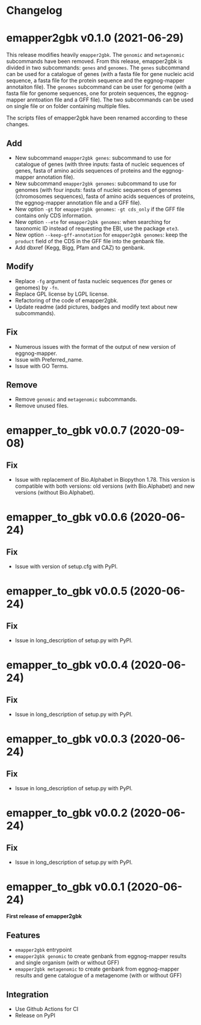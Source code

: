 # Changelog

# emapper2gbk v0.1.0 (2021-06-29)

This release modifies heavily `emapper2gbk`. The `genomic` and `metagenomic` subcommands have been removed. From this release, emapper2gbk is divided in two subcommands: `genes` and `genomes`.
The `genes` subcommand can be used for a catalogue  of genes (with a fasta file for gene nucleic acid sequence, a fasta file for the protein sequence and the eggnog-mapper annotaiton file).
The `genomes` subcommand can be user for genome (with a fasta file for genome sequences, one for protein sequences, the eggnog-mapper anntoation file and a GFF file).
The two subcommands can be used on single file or on folder containing multiple files.

The scripts files of emapper2gbk have been renamed according to these changes.

## Add

* New subcommand `emapper2gbk genes`: subcommand to use for catalogue of genes (with three inputs: fasta of nucleic sequences of genes, fasta of amino acids sequences of proteins and the eggnog-mapper annotation file).
* New subcommand `emapper2gbk genomes`: subcommand to use for genomes (with four inputs: fasta of nucleic sequences of genomes (chromosomes sequences), fasta of amino acids sequences of proteins, the eggnog-mapper annotation file and a GFF file).
* New option `-gt` for `emapper2gbk genomes`: `-gt cds_only` if the GFF file contains only CDS information.
* New option `--ete` for `emapper2gbk genomes`: when searching for taxonomic ID instead of requesting the EBI, use the package `ete3`.
*  New option `--keep-gff-annotation`  for `emapper2gbk genomes`: keep the `product` field of the CDS in the GFF file into the genbank file.
* Add dbxref (Kegg, Bigg, Pfam and CAZ) to genbank.

## Modify

* Replace `-fg` argument of fasta nucleic sequences (for genes or genomes) by `-fn`.
* Replace GPL license by LGPL license.
* Refactoring of the code of emapper2gbk.
* Update readme (add pictures, badges and modify text about new subcommands).

## Fix

* Numerous issues with the format of the output of new version of eggnog-mapper.
* Issue with Preferred_name.
* Issue with GO Terms.

## Remove

* Remove  `genomic` and `metagenomic` subcommands.
* Remove unused files.
  
# emapper_to_gbk v0.0.7 (2020-09-08)

## Fix

* Issue with replacement of Bio.Alphabet in Biopython 1.78. This version is compatible with both versions: old versions (with Bio.Alphabet) and new versions (without Bio.Alphabet).

# emapper_to_gbk v0.0.6 (2020-06-24)

## Fix

* Issue with version of setup.cfg with PyPI.

# emapper_to_gbk v0.0.5 (2020-06-24)

## Fix

* Issue in long_description of setup.py with PyPI.

# emapper_to_gbk v0.0.4 (2020-06-24)

## Fix

* Issue in long_description of setup.py with PyPI.

# emapper_to_gbk v0.0.3 (2020-06-24)

## Fix

* Issue in long_description of setup.py with PyPI.

# emapper_to_gbk v0.0.2 (2020-06-24)

## Fix

* Issue in long_description of setup.py with PyPI.

# emapper_to_gbk v0.0.1 (2020-06-24)

**First release of emapper2gbk**

## Features

* `emapper2gbk` entrypoint
* `emapper2gbk genomic` to create genbank from eggnog-mapper results and single organism (with or without GFF)
* `emapper2gbk metagenomic` to create genbank from eggnog-mapper results and gene catalogue of a metagenome (with or without GFF)

## Integration

* Use Github Actions for CI
* Release on PyPI